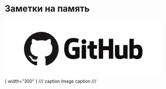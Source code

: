 # Заметки на память

![alt text](assets/img/github.png "GitHub"){ width="300" }
/// caption
Image caption
///



